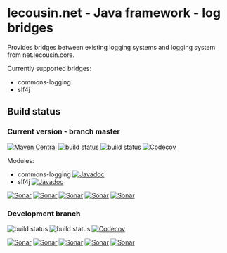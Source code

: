 # lecousin.net - Java framework - log bridges

Provides bridges between existing logging systems and logging system from net.lecousin.core.

Currently supported bridges:
 * commons-logging
 * slf4j


## Build status

### Current version - branch master

[![Maven Central](https://img.shields.io/maven-central/v/net.lecousin.framework/log.bridges.svg)](http://search.maven.org/#search%7Cga%7C1%7Cg%3A%22net.lecousin.framework%22)
![build status](https://travis-ci.org/lecousin/java-framework-log-bridges.svg?branch=master "Build Status")
![build status](https://ci.appveyor.com/api/projects/status/github/lecousin/java-framework-log-bridges?branch=master&svg=true "Build Status")
[![Codecov](https://codecov.io/gh/lecousin/java-framework-log-bridges/graph/badge.svg)](https://codecov.io/gh/lecousin/java-framework-log-bridges/branch/master)

Modules:
 * commons-logging [![Javadoc](https://img.shields.io/badge/javadoc-0.19.0-brightgreen.svg)](https://www.javadoc.io/doc/net.lecousin.framework/log.bridges.commons-logging/0.19.0)
 * slf4j [![Javadoc](https://img.shields.io/badge/javadoc-0.19.0-brightgreen.svg)](https://www.javadoc.io/doc/net.lecousin.framework/log.bridges.slf4j/0.19.0)


[![Sonar](https://sonarcloud.io/api/project_badges/measure?project=lecousin_java-framework-log-bridges&branch=master&metric=alert_status)](https://sonarcloud.io/dashboard?branch=master&id=lecousin_java-framework-log-bridges)
[![Sonar](https://sonarcloud.io/api/project_badges/measure?project=lecousin_java-framework-log-bridges&branch=master&metric=bugs)](https://sonarcloud.io/dashboard?branch=master&id=lecousin_java-framework-log-bridges)
[![Sonar](https://sonarcloud.io/api/project_badges/measure?project=lecousin_java-framework-log-bridges&branch=master&metric=vulnerabilities)](https://sonarcloud.io/dashboard?branch=master&id=lecousin_java-framework-log-bridges)
[![Sonar](https://sonarcloud.io/api/project_badges/measure?project=lecousin_java-framework-log-bridges&branch=master&metric=code_smells)](https://sonarcloud.io/dashboard?branch=master&id=lecousin_java-framework-log-bridges)
[![Sonar](https://sonarcloud.io/api/project_badges/measure?project=lecousin_java-framework-log-bridges&branch=master&metric=coverage)](https://sonarcloud.io/dashboard?branch=master&id=lecousin_java-framework-log-bridges)

### Development branch 

![build status](https://travis-ci.org/lecousin/java-framework-log-bridges.svg?branch=dev "Build Status")
![build status](https://ci.appveyor.com/api/projects/status/github/lecousin/java-framework-log-bridges?branch=dev&svg=true "Build Status")
[![Codecov](https://codecov.io/gh/lecousin/java-framework-log-bridges/branch/dev/graph/badge.svg)](https://codecov.io/gh/lecousin/java-framework-log-bridges/branch/dev)


[![Sonar](https://sonarcloud.io/api/project_badges/measure?project=lecousin_java-framework-log-bridges&branch=dev&metric=alert_status)](https://sonarcloud.io/dashboard?branch=dev&id=lecousin_java-framework-log-bridges)
[![Sonar](https://sonarcloud.io/api/project_badges/measure?project=lecousin_java-framework-log-bridges&branch=dev&metric=bugs)](https://sonarcloud.io/dashboard?branch=dev&id=lecousin_java-framework-log-bridges)
[![Sonar](https://sonarcloud.io/api/project_badges/measure?project=lecousin_java-framework-log-bridges&branch=dev&metric=vulnerabilities)](https://sonarcloud.io/dashboard?branch=dev&id=lecousin_java-framework-log-bridges)
[![Sonar](https://sonarcloud.io/api/project_badges/measure?project=lecousin_java-framework-log-bridges&branch=dev&metric=code_smells)](https://sonarcloud.io/dashboard?branch=dev&id=lecousin_java-framework-log-bridges)
[![Sonar](https://sonarcloud.io/api/project_badges/measure?project=lecousin_java-framework-log-bridges&branch=dev&metric=coverage)](https://sonarcloud.io/dashboard?branch=dev&id=lecousin_java-framework-log-bridges)
